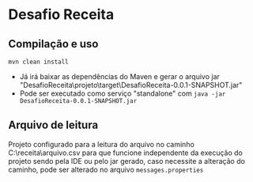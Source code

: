 # Desafio Receita

## Compilação e uso
```
mvn clean install
```
- Já irá baixar as dependências do Maven e gerar o arquivo jar "DesafioReceita\projeto\target\DesafioReceita-0.0.1-SNAPSHOT.jar"
- Pode ser executado como serviço "standalone" com ```java -jar DesafioReceita-0.0.1-SNAPSHOT.jar```

## Arquivo de leitura
Projeto configurado para a leitura do arquivo no caminho C:\receita\arquivo.csv para que funcione independente da execução do projeto sendo pela IDE ou pelo jar gerado, caso necessite a alteração do caminho, pode ser alterado no arquivo ```messages.properties```
